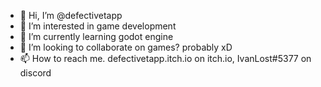 - 👋 Hi, I’m @defectivetapp
- 👀 I’m interested in game development
- 🌱 I’m currently learning godot engine
- 💞️ I’m looking to collaborate on games? probably xD
- 📫 How to reach me. defectivetapp.itch.io on itch.io, IvanLost#5377 on discord

<!---
defectivetapp/defectivetapp is a ✨ special ✨ repository because its `README.md` (this file) appears on your GitHub profile.
You can click the Preview link to take a look at your changes.
--->
